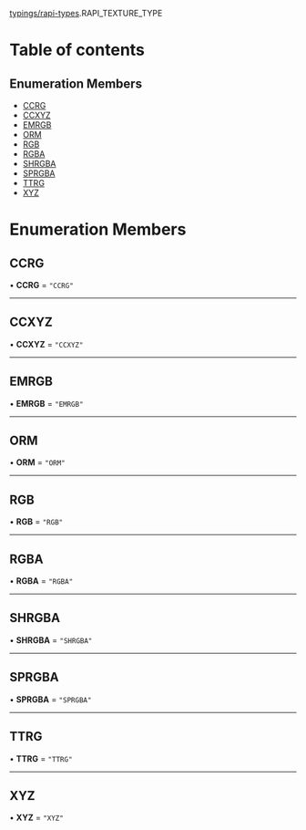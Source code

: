 [typings/rapi-types](../modules/typings_rapi_types.md).RAPI_TEXTURE_TYPE

# Table of contents

## Enumeration Members

- [CCRG](typings_rapi_types.RAPI_TEXTURE_TYPE.md#ccrg)
- [CCXYZ](typings_rapi_types.RAPI_TEXTURE_TYPE.md#ccxyz)
- [EMRGB](typings_rapi_types.RAPI_TEXTURE_TYPE.md#emrgb)
- [ORM](typings_rapi_types.RAPI_TEXTURE_TYPE.md#orm)
- [RGB](typings_rapi_types.RAPI_TEXTURE_TYPE.md#rgb)
- [RGBA](typings_rapi_types.RAPI_TEXTURE_TYPE.md#rgba)
- [SHRGBA](typings_rapi_types.RAPI_TEXTURE_TYPE.md#shrgba)
- [SPRGBA](typings_rapi_types.RAPI_TEXTURE_TYPE.md#sprgba)
- [TTRG](typings_rapi_types.RAPI_TEXTURE_TYPE.md#ttrg)
- [XYZ](typings_rapi_types.RAPI_TEXTURE_TYPE.md#xyz)

# Enumeration Members

## CCRG

• **CCRG** = ``"CCRG"``

___

## CCXYZ

• **CCXYZ** = ``"CCXYZ"``

___

## EMRGB

• **EMRGB** = ``"EMRGB"``

___

## ORM

• **ORM** = ``"ORM"``

___

## RGB

• **RGB** = ``"RGB"``

___

## RGBA

• **RGBA** = ``"RGBA"``

___

## SHRGBA

• **SHRGBA** = ``"SHRGBA"``

___

## SPRGBA

• **SPRGBA** = ``"SPRGBA"``

___

## TTRG

• **TTRG** = ``"TTRG"``

___

## XYZ

• **XYZ** = ``"XYZ"``
